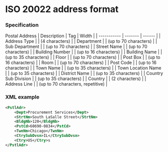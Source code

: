 # ISO 20022 address format

### Specification

Postal Address <PstlAdr>
| Description | Tag | Width |
| ----------- | ------- | ------ |
| Address Type | <AdrTp> | (4 characters) | 
| Department | <Dept> | (up to 70 characters) | 
| Sub Department | <SubDept> | (up to 70 characters) | 
| Street Name | <StrtNm> | (up to 70 characters) |
| Building Number | <BldgNb> | (up to 16 characters) | 
| Building Name | <BldgNm> | (up to 35 characters) |
| Floor | <Flr> | (up to 70 characters) |
| Post Box | <PstBx> | (up to 16 characters) |
| Room | <Room> | (up to 70 characters) |
| Post Code | <PstCd> | (up to 16 characters) |
| Town Name | <TwnNm> | (up to 35 characters) |
| Town Location Name | <TwnLctnNm> | (up to 35 characters) |
| District Name | <DstrctNm> | (up to 35 characters) |
| Country Sub Division | <CtrySubDvsn> | (up to 35 characters) |
| Country | <Ctry> | (2 characters) |
| Address Line | <AdrLine> | (up to 70 characters, repetitive) |


### XML example

```xml
<PstlAdr>
    <Dept>Procurement Services</Dept>
    <StrtNm>South LaSalle Street</StrtNm>
    <BldgNb>120</BldgNb>
    <PstCd>60690-0834</PstCd>
    <TwnNm>Chicago</TwnNm>
    <CtrySubDvsn>IL</CtrySubDvsn>
    <Ctry>US</Ctry>s
</PstlAdr>
``````